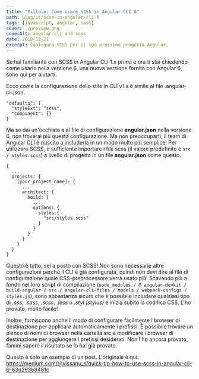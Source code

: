 ```yaml
---
title: "Pillole: Come usare SCSS in Angular CLI 6"
path: blog/it/scss-in-angular-cli-6
tags: [javascript, angular, sass]
cover: ./preview.png
coverAlt: angular cli and scss
date: 2018-12-21
excerpt: Configura SCSS per il tuo prossimo progetto Angular.
---
```


Se hai familiarità con SCSS in Angular CLI 1.x prima e ora ti stai chiedendo come usarlo nella versione 6, una nuova versione fornita con Angular 6, sono qui per aiutarti.

Ecco come la configurazione dello stile in CLI v1.x è simile al file .angular-cli.json.

```
"defaults": {
  "styleExt": "scss",
  "component": {}
}
```

Ma se dai un'occhiata a al file di configurazione **angular.json** nella versione 6, non troverai più questa configurazione. Ma non preoccuparti, il team di Angular CLI è riuscito a includerla in un modo molto più semplice. Per utilizzare SCSS, è sufficiente importare i file scss (il valore predefinito è `src / styles.scss`) a livello di progetto in un file **angular.json** come questo.

```
{
  ...
  projects: {
    [your_project_name]: {
      ...
      architect: {
        build: {
          ...
          options: {
            styles:{
              "src/styles.scss"
            }
          }
        }
      }
    }
  }
}
```

Questo è tutto, sei a posto con SCSS! Non sono necessarie altre configurazioni perché il CLI è già configurata, quindi non devi dire al file di configurazione quale CSS-preprocessore verrà usato più. Scavando più a fondo nel loro script di compilazione (`node_modules / @ angular-devkit / build-angular / src / angular-cli-files / models / webpack-configs / styles.js`), sono abbastanza sicuro che è possibile includere qualsiasi tipo di *.css*, *.sass*, *.scss*, *.less* o *.styl (stylus)* e inizia subito la codifica CSS. L'ho provato, molto facile!

Inoltre, forniscono anche il modo di configurare facilmente i browser di destinazione per applicare automaticamente i prefissi. È possibile trovare un elenco di nomi di browser nella cartella src e modificare i browser di destinazione per aggiungere i prefissi desiderati. Non l'ho ancora provato, fammi sapere il risultato se lo hai già provato.

Questo è solo un esempio di un post. L'originale è qui: https://medium.com/@vissanu_s/quick-tip-how-to-use-scss-in-angular-cli-6-63d263b3481c